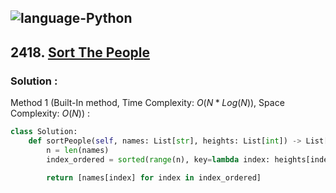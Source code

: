![language-Python](https://img.shields.io/badge/Python-ffd43b?style=for-the-badge&logo=PYTHON)
---

## 2418. [Sort The People](https://leetcode.com/problems/sort-the-people)

### Solution :

Method 1 (Built-In method, Time Complexity: $O(N*Log(N))$, Space Complexity: $O(N)$) :
```python
class Solution:
    def sortPeople(self, names: List[str], heights: List[int]) -> List[str]:
        n = len(names)
        index_ordered = sorted(range(n), key=lambda index: heights[index], reverse=True)

        return [names[index] for index in index_ordered]
```
